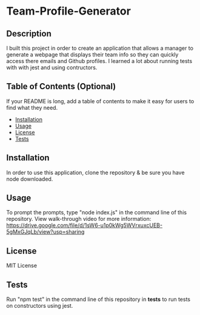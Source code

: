 # Team-Profile-Generator

## Description

I built this project in order to create an application that allows a manager to generate a webpage that displays their team info so they can quickly access there emails and Github profiles. I learned a lot about running tests with with jest and using contructors.

## Table of Contents (Optional)

If your README is long, add a table of contents to make it easy for users to find what they need.

- [Installation](#installation)
- [Usage](#usage)
- [License](#license)
- [Tests](#tests)

## Installation

In order to use this application, clone the repository & be sure you have node downloaded.

## Usage

To prompt the prompts, type "node index.js" in the command line of this repository.
View walk-through video for more information: 
https://drive.google.com/file/d/1sW6-u1p0kWg5WVrxuxcUEB-5gMxGJqLb/view?usp=sharing

## License

MIT License

## Tests

Run "npm test" in the command line of this repository in __tests__ to run tests on constructors using jest.
